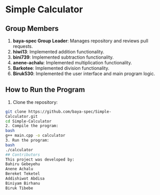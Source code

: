 # Simple Calculator
## Group Members
1. **baya-spec Group Leader**: Manages repository and reviews pull 
requests.
2. **hiwi13**: Implemented addition functionality.
3. **bini739**: Implemented subtraction functionality.
4. **anene-achalu**: Implemented multiplication functionality.
5. **Barkotee**: Implemented division functionality.
6. **Biruk530**: Implemented the user interface and main program 
logic.
## How to Run the Program
1. Clone the repository:
 ```bash
 git clone https://github.com/baya-spec/Simple-
Calculator.git
 cd Simple-Calculator
2. Compile the program:
bash
g++ main.cpp -o calculator
3. Run the program:
bash
./calculator
## Contributors
This project was developed by:
Bahiru Gebeyehu
Anene Achalu
Bereket Teketel
Addishiwot Abdisa
Biniyam Birhanu
Biruk Tibebe
